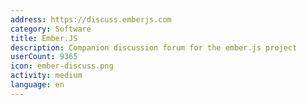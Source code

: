 ```yaml
---
address: https://discuss.emberjs.com
category: Software
title: Ember.JS
description: Companion discussion forum for the ember.js project
userCount: 9365
icon: ember-discuss.png
activity: medium
language: en
---
```

